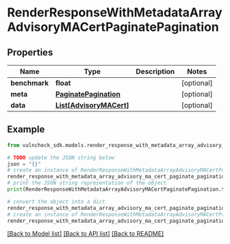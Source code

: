 # RenderResponseWithMetadataArrayAdvisoryMACertPaginatePagination


## Properties

Name | Type | Description | Notes
------------ | ------------- | ------------- | -------------
**benchmark** | **float** |  | [optional] 
**meta** | [**PaginatePagination**](PaginatePagination.md) |  | [optional] 
**data** | [**List[AdvisoryMACert]**](AdvisoryMACert.md) |  | [optional] 

## Example

```python
from vulncheck_sdk.models.render_response_with_metadata_array_advisory_ma_cert_paginate_pagination import RenderResponseWithMetadataArrayAdvisoryMACertPaginatePagination

# TODO update the JSON string below
json = "{}"
# create an instance of RenderResponseWithMetadataArrayAdvisoryMACertPaginatePagination from a JSON string
render_response_with_metadata_array_advisory_ma_cert_paginate_pagination_instance = RenderResponseWithMetadataArrayAdvisoryMACertPaginatePagination.from_json(json)
# print the JSON string representation of the object
print(RenderResponseWithMetadataArrayAdvisoryMACertPaginatePagination.to_json())

# convert the object into a dict
render_response_with_metadata_array_advisory_ma_cert_paginate_pagination_dict = render_response_with_metadata_array_advisory_ma_cert_paginate_pagination_instance.to_dict()
# create an instance of RenderResponseWithMetadataArrayAdvisoryMACertPaginatePagination from a dict
render_response_with_metadata_array_advisory_ma_cert_paginate_pagination_from_dict = RenderResponseWithMetadataArrayAdvisoryMACertPaginatePagination.from_dict(render_response_with_metadata_array_advisory_ma_cert_paginate_pagination_dict)
```
[[Back to Model list]](../README.md#documentation-for-models) [[Back to API list]](../README.md#documentation-for-api-endpoints) [[Back to README]](../README.md)


